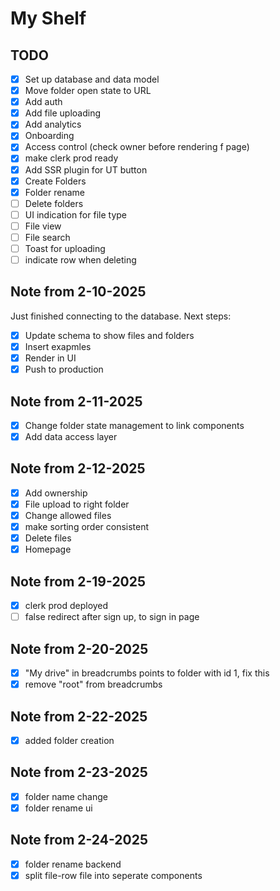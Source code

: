 # My Shelf

## TODO

- [x] Set up database and data model
- [x] Move folder open state to URL
- [x] Add auth
- [x] Add file uploading
- [x] Add analytics
- [x] Onboarding
- [x] Access control (check owner before rendering f page)
- [x] make clerk prod ready
- [x] Add SSR plugin for UT button
- [x] Create Folders
- [x] Folder rename
- [ ] Delete folders
- [ ] UI indication for file type
- [ ] File view
- [ ] File search
- [ ] Toast for uploading
- [ ] indicate row when deleting 

## Note from 2-10-2025

Just finished connecting to the database. Next steps:

- [x] Update schema to show files and folders
- [x] Insert exapmles
- [x] Render in UI
- [x] Push to production

## Note from 2-11-2025

- [x] Change folder state management to link components
- [x] Add data access layer

## Note from 2-12-2025

- [x] Add ownership
- [x] File upload to right folder
- [x] Change allowed files
- [x] make sorting order consistent
- [x] Delete files
- [x] Homepage

## Note from 2-19-2025

- [x] clerk prod deployed
- [ ] false redirect after sign up, to sign in page

## Note from 2-20-2025

- [x] "My drive" in breadcrumbs points to folder with id 1, fix this
- [x] remove "root" from breadcrumbs

## Note from 2-22-2025

- [x] added folder creation

## Note from 2-23-2025

- [x] folder name change
- [x] folder rename ui

## Note from 2-24-2025
- [x] folder rename backend
- [x] split file-row file into seperate components
